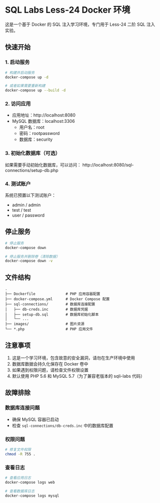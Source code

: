 # SQL Labs Less-24 Docker 环境

这是一个基于 Docker 的 SQL 注入学习环境，专门用于 Less-24 二阶 SQL 注入实验。

## 快速开始

### 1. 启动服务

```bash
# 构建并启动服务
docker-compose up -d

# 或者如果需要重新构建
docker-compose up --build -d
```

### 2. 访问应用

- 应用地址：http://localhost:8080
- MySQL 数据库：localhost:3306
  - 用户名：root
  - 密码：rootpassword
  - 数据库：security

### 3. 初始化数据库（可选）

如果需要手动初始化数据库，可以访问：
http://localhost:8080/sql-connections/setup-db.php

### 4. 测试账户

系统已预置以下测试账户：
- admin / admin
- test / test
- user / password

## 停止服务

```bash
# 停止服务
docker-compose down

# 停止服务并删除卷（清除数据）
docker-compose down -v
```

## 文件结构

```
.
├── Dockerfile              # PHP 应用容器配置
├── docker-compose.yml      # Docker Compose 配置
├── sql-connections/        # 数据库连接配置
│   ├── db-creds.inc        # 数据库凭据
│   ├── setup-db.sql        # 数据库初始化脚本
│   └── ...
├── images/                 # 图片资源
└── *.php                   # PHP 应用文件
```

## 注意事项

1. 这是一个学习环境，包含故意的安全漏洞，请勿在生产环境中使用
2. 数据库数据会持久化保存在 Docker 卷中
3. 如果遇到权限问题，请检查文件权限设置
4. 默认使用 PHP 5.6 和 MySQL 5.7（为了兼容老版本的 sqli-labs 代码）

## 故障排除

### 数据库连接问题
- 确保 MySQL 容器已启动
- 检查 `sql-connections/db-creds.inc` 中的数据库配置

### 权限问题
```bash
# 修复文件权限
chmod -R 755 .
```

### 查看日志
```bash
# 查看应用日志
docker-compose logs web

# 查看数据库日志
docker-compose logs mysql
``` 